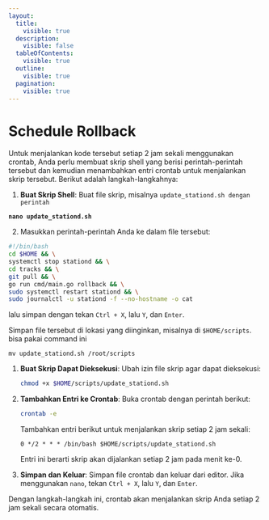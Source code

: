 ```yaml
---
layout:
  title:
    visible: true
  description:
    visible: false
  tableOfContents:
    visible: true
  outline:
    visible: true
  pagination:
    visible: true
---
```


# Schedule Rollback

Untuk menjalankan kode tersebut setiap 2 jam sekali menggunakan crontab, Anda perlu membuat skrip shell yang berisi perintah-perintah tersebut dan kemudian menambahkan entri crontab untuk menjalankan skrip tersebut. Berikut adalah langkah-langkahnya:

1. **Buat Skrip Shell**: Buat file skrip, misalnya `update_stationd.sh dengan perintah`&#x20;

<pre class="language-bash"><code class="lang-bash"><strong>nano update_stationd.sh
</strong></code></pre>

2. Masukkan perintah-perintah Anda ke dalam file tersebut:

```sh
#!/bin/bash
cd $HOME && \
systemctl stop stationd && \
cd tracks && \
git pull && \
go run cmd/main.go rollback && \
sudo systemctl restart stationd && \
sudo journalctl -u stationd -f --no-hostname -o cat
```

lalu simpan dengan tekan `Ctrl + X`, lalu `Y`, dan `Enter`.

Simpan file tersebut di lokasi yang diinginkan, misalnya di `$HOME/scripts`. bisa pakai command ini &#x20;

```
mv update_stationd.sh /root/scripts
```

1.  **Buat Skrip Dapat Dieksekusi**: Ubah izin file skrip agar dapat dieksekusi:

    ```sh
    chmod +x $HOME/scripts/update_stationd.sh
    ```
2.  **Tambahkan Entri ke Crontab**: Buka crontab dengan perintah berikut:

    ```sh
    crontab -e
    ```

    Tambahkan entri berikut untuk menjalankan skrip setiap 2 jam sekali:

    ```
    0 */2 * * * /bin/bash $HOME/scripts/update_stationd.sh
    ```

    Entri ini berarti skrip akan dijalankan setiap 2 jam pada menit ke-0.
3. **Simpan dan Keluar**: Simpan file crontab dan keluar dari editor. Jika menggunakan `nano`, tekan `Ctrl + X`, lalu `Y`, dan `Enter`.

Dengan langkah-langkah ini, crontab akan menjalankan skrip Anda setiap 2 jam sekali secara otomatis.
